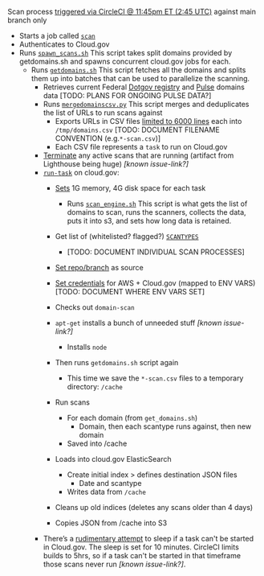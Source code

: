 Scan process [triggered via CircleCI @ 11:45pm ET (2:45 UTC)](https://github.com/18F/Spotlight/blob/211ffaab203985205fdf006262dea68248879656/.circleci/config.yml#L155) against main branch only
- Starts a job called [`scan`](https://github.com/18F/Spotlight/blob/211ffaab203985205fdf006262dea68248879656/.circleci/config.yml#L119)
- Authenticates to Cloud.gov
- Runs [`spawn_scans.sh`](https://github.com/18F/Spotlight/blob/main/spawn_scans.sh) This script takes split domains provided by getdomains.sh and spawns concurrent cloud.gov jobs for each.
    - Runs [`getdomains.sh`](https://github.com/18F/Spotlight/blob/main/getdomains.sh)
    This script fetches all the domains and splits them up into batches that can be used to parallelize the scanning.
        - Retrieves current Federal [Dotgov registry](https://github.com/GSA/data/tree/master/dotgov-domains) and [Pulse](https://github.com/GSA/data/raw/master/dotgov-websites/pulse-subdomains-snapshot-06-08-2020-https.csv) domains data 
        [TODO: PLANS FOR ONGOING PULSE DATA?]
        - Runs [`mergedomainscsv.py`](https://github.com/18F/Spotlight/blob/main/mergedomaincsv.py) This script merges and deduplicates the list of URLs to run scans against
            - Exports URLs in CSV files [limited to 6000 lines](https://github.com/18F/Spotlight/blob/211ffaab203985205fdf006262dea68248879656/getdomains.sh#L8) each into `/tmp/domains.csv` [TODO: DOCUMENT FILENAME CONVENTION (e.g.`*-scan.csv`)]
            - Each CSV file represents a `task` to run on Cloud.gov
        - [Terminate](https://github.com/18F/Spotlight/blob/211ffaab203985205fdf006262dea68248879656/spawn_scans.sh#L10) any active scans that are running (artifact from Lighthouse being huge) _[known issue-link?]_
        - [`run-task`](https://github.com/18F/Spotlight/blob/211ffaab203985205fdf006262dea68248879656/spawn_scans.sh#L22) on cloud.gov:
            - [Sets](https://github.com/18F/Spotlight/blob/211ffaab203985205fdf006262dea68248879656/spawn_scans.sh#L22) 1G memory, 4G disk space for each task
              - Runs [`scan_engine.sh`](https://github.com/18F/Spotlight/blob/main/scan_engine.sh) This script is what gets the list of domains to scan, runs the scanners, collects the data, puts it into s3, and sets how long data is retained.

            - Get list of (whitelisted? flagged?) [`SCANTYPES`](https://github.com/18F/Spotlight/blob/211ffaab203985205fdf006262dea68248879656/scan_engine.sh#L13)
              - [TODO: DOCUMENT INDIVIDUAL SCAN PROCESSES]
            - [Set repo/branch](https://github.com/18F/Spotlight/blob/211ffaab203985205fdf006262dea68248879656/scan_engine.sh#L24) as source  
            - [Set credentials](https://github.com/18F/Spotlight/blob/211ffaab203985205fdf006262dea68248879656/scan_engine.sh#L33) for AWS + Cloud.gov (mapped to ENV VARS) [TODO: DOCUMENT WHERE ENV VARS SET]
            - Checks out `domain-scan`
            - `apt-get` installs a bunch of unneeded stuff _[known issue-link?]_
              - Installs `node `
            - Then runs `getdomains.sh` script again
                - This time we save the `*-scan.csv` files to a temporary directory: `/cache`
            - Run scans
                - For each domain (from `get_domains.sh`)
                  - Domain, then each scantype runs against, then new domain
                - Saved into /cache
            - Loads into cloud.gov ElasticSearch
                - Create initial index > defines destination JSON files
                    - Date and scantype
                - Writes data from `/cache`
            - Cleans up old indices (deletes any scans older than 4 days)
            - Copies JSON from /cache into S3
        - There’s a [rudimentary attempt](https://github.com/18F/Spotlight/blob/211ffaab203985205fdf006262dea68248879656/spawn_scans.sh#L28) to sleep if a task can't be started in Cloud.gov. The sleep is set for 10 minutes. CircleCI limits builds to 5hrs, so if a task can't be started in that timeframe those scans never run _[known issue-link?]_.

